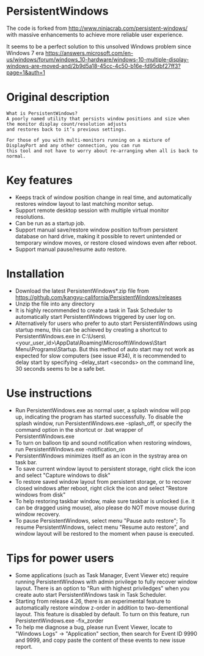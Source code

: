 # PersistentWindows
The code is forked from http://www.ninjacrab.com/persistent-windows/ with massive enhancements to achieve more reliable user experience.

It seems to be a perfect solution to this unsolved Windows problem since Windows 7 era
https://answers.microsoft.com/en-us/windows/forum/windows_10-hardware/windows-10-multiple-display-windows-are-moved-and/2b9d5a18-45cc-4c50-b16e-fd95dbf27ff3?page=1&auth=1


# Original description
```
What is PersistentWindows?
A poorly named utility that persists window positions and size when the monitor display count/resolution adjusts 
and restores back to it’s previous settings.

For those of you with multi-monitors running on a mixture of DisplayPort and any other connection, you can run 
this tool and not have to worry about re-arranging when all is back to normal.

```
# Key features 
- Keeps track of window position change in real time, and automatically restores window layout to last matching monitor setup.
- Support remote desktop session with multiple virtual monitor resolutions.
- Can be run as a startup job.
- Support manual save/restore window position to/from persistent database on hard drive, making it possible to revert unintended or temporary window moves, or restore closed windows even after reboot.
- Support manual pause/resume auto restore.

# Installation
- Download the latest PersistentWindows*.zip file from https://github.com/kangyu-california/PersistentWindows/releases
- Unzip the file into any directory
- It is highly recommended to create a task in Task Scheduler to automatically start PersistentWindows triggered by user log on.
- Alternatively for users who prefer to auto start PersistentWindows using startup menu, this can be achieved by creating a shortcut to PersistentWindows.exe in C:\Users\\<your_user_id>\AppData\Roaming\Microsoft\Windows\Start Menu\Programs\Startup. But this method of auto start may not work as expected for slow computers (see issue #34), it is recommended to delay start by specifying -delay_start \<seconds\> on the command line, 30 seconds seems to be a safe bet.

# Use instructions
- Run PersistentWindows.exe as normal user, a splash window will pop up, indicating the program has started successfully. To disable the splash window, run PersistentWindows.exe -splash_off, or specify the command option in the shortcut or .bat wrapper of PersistentWindows.exe
- To turn on balloon tip and sound notification when restoring windows, run PersistentWindows.exe -notification_on
- PersistentWindows minimizes itself as an icon in the systray area on task bar.
- To save current window layout to persistent storage, right click the icon and select "Capture windows to disk" 
- To restore saved window layout from persistent storage, or to recover closed windows after reboot, right click the icon and select "Restore windows from disk"
- To help restoring taskbar window, make sure taskbar is unlocked (i.e. it can be dragged using mouse), also please do NOT move mouse during window recovery.
- To pause PersistentWindows, select menu "Pause auto restore"; To resume PersistentWindows, select menu "Resume auto restore", and window layout will be restored to the moment when pause is executed.

# Tips for power users
- Some applications (such as Task Manager, Event Viewer etc) require running PersistentWindows with admin privilege to fully recover window layout. There is an option to "Run with highest priviledges" when you create auto start PersistentWindows task in Task Scheduler.
- Starting from release 4.26, there is an experimental feature to automatically restore window z-order in addition to two-dementional layout. This feature is disabled by default. To turn on this feature, run PersistentWindows.exe -fix_zorder
- To help me diagnose a bug, please run Event Viewer, locate to "Windows Logs" -> "Application" section, then search for Event ID 9990 and 9999, and copy paste the content of these events to new issue report.
